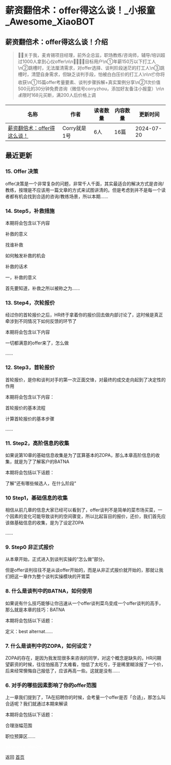 # 薪资翻倍术：offer得这么谈！_小报童_Awesome_XiaoBOT

## 薪资翻倍术：offer得这么谈！介绍
> 👦🏻关于我，麦肯锡项目经理，前外企总监，职场教练/咨询师，辅导/培训超过1000人拿到心仪offer\n\n👨🏻👧🏻目标用户\n①年薪150万以下打工人\n②跳槽时，无法厘清需求，对offer选择、谈判阶段迷茫的打工人\n③跳槽时，清楚自身需求，但缺乏谈判手段，怕被白白压价的打工人\n\n📦你将收获\n①15篇offer考量要素、谈判步骤拆解+真实案例分享\n②1次价值500元的30分钟免费咨询（微信号corryzhou，添加好友备注小报童）\n\n💰限时168元买断，满200人后价格上调  
  


|名称|作者|读者数量|内容数量|更新时间|
|---|---|---|---|---|
|[薪资翻倍术：offer得这么谈！](https://xiaobot.net/p/corryoffer?refer=9c3f1c95-a052-465a-9902-f6d75080262a)|Corry就是1号|6人|16篇|2024-07-20|

## 最近更新
### 15\. Offer 决策

offer决策是一个非常复杂的问题，非常千人千面，其实最适合的解决方式是咨询/教练，按理是不应该用一篇文章的方式来试图讲清的。但是考虑到并不是每一个读者都有机会找到合适的咨询/教练场景，所以本期......

### 14\. Step5，补救措施

本期将会包含以下内容

补救的意义

找谁补救

如何触发补救的机会

补救的话术

一，补救的意义

首先要知道，补救之所以被称之为......

### 13\. Step4，次轮报价

经过你的首轮报价之后，HR终于拿着你的报价回去做内部讨论了，这时候是真正牵涉到不同情况下如何反馈的环节了

本期将会包含以下内容

一切都满意的offer来了，怎么做

......

### 12\. Step3，首轮报价

首轮报价，是你和谈判对手的第一次正面交锋，对最终的成交走向起到了决定性的作用

本期将会包含以下内容：

首轮报价的基本流程

计算首轮报价的基本步骤

......

### 11\. Step2，高阶信息的收集

如果说第10章的基础信息收集是为了匡算基本的ZOPA，那么本章高阶信息的收集，就是为了了解客户的BATNA

本期将会包括以下话题：

了解"还有哪些候选人，在什么阶段"

### 10 Step1，基础信息的收集

相信从前几章的信息大家已经可以看到了，offer谈判不是简单的菜市场买菜，一个因素的变化可能导致谈判的空间骤变，所以比起盲目的报价，还价，我们首先应该做基础信息的收集，是为了设定ZOPA

......

### 9\. Step0 非正式报价

从本章开始，正式进入到谈判实操的“怎么做”部分。

但是offer谈判往往不是从谈offer开始的，而是从非正式报价就开始的，那就让我们把这一章作为整个谈判实操模块的开胃菜

### 8\. 什么是谈判中的BATNA，如何使用

如果说有什么技巧能够让你迅速从一个offer谈判菜鸟变成一个offer谈判的高手，那么就是本章的技巧：BATNA

本期将会包括以下话题：

定义：best alternat......

### 7\. 什么是谈判中的ZOPA，如何设定？

ZOPA的存在，是因为我发现很多来咨询的同学，对这个概念是缺失的，HR问期望薪资的时候，往往怕报高了太难看，怕低了太吃亏，于是稀里糊涂报了一个价，后来经常懊悔自己报低了，应该再高一些。这就是没有......

### 6\. 对手的哪些因素影响了你的offer范围

上一章我们提到了，TA在招聘你的时候，会考量一个offer是否「合适」，那怎么叫合适呢？我们就通过本期来解读

本期将会包括以下话题：

合理涨幅范围

职位预算区......


<a href="https://github.com/Reno9527/awesome-xiaobot" style="color: white; text-decoration: none;">awesome-xiaobot</a>

返回 [首页](../README.md)
